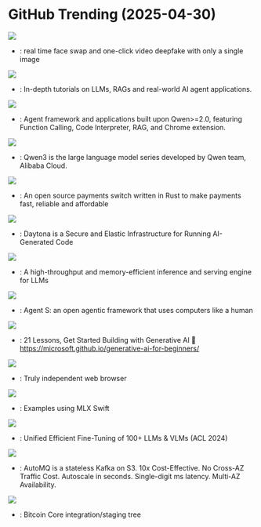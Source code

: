# GitHub Trending (2025-04-30)

![](https://img.shields.io/badge/Python-New%201-green?style=flat-square&logo=appveyor)
- [](https://github.comundefined): real time face swap and one-click video deepfake with only a single image

![](https://img.shields.io/badge/Jupyter%20Notebook-New%2082-green?style=flat-square&logo=appveyor)
- [](https://github.comundefined): In-depth tutorials on LLMs, RAGs and real-world AI agent applications.

![](https://img.shields.io/badge/Python-New%20191-green?style=flat-square&logo=appveyor)
- [](https://github.comundefined): Agent framework and applications built upon Qwen>=2.0, featuring Function Calling, Code Interpreter, RAG, and Chrome extension.

![](https://img.shields.io/badge/Shell-New%202-green?style=flat-square&logo=appveyor)
- [](https://github.comundefined): Qwen3 is the large language model series developed by Qwen team, Alibaba Cloud.

![](https://img.shields.io/badge/Rust-New%20275-green?style=flat-square&logo=appveyor)
- [](https://github.comundefined): An open source payments switch written in Rust to make payments fast, reliable and affordable

![](https://img.shields.io/badge/TypeScript-New%20421-green?style=flat-square&logo=appveyor)
- [](https://github.comundefined): Daytona is a Secure and Elastic Infrastructure for Running AI-Generated Code

![](https://img.shields.io/badge/Python-New%20128-green?style=flat-square&logo=appveyor)
- [](https://github.comundefined): A high-throughput and memory-efficient inference and serving engine for LLMs

![](https://img.shields.io/badge/Python-New%20318-green?style=flat-square&logo=appveyor)
- [](https://github.comundefined): Agent S: an open agentic framework that uses computers like a human

![](https://img.shields.io/badge/Jupyter%20Notebook-New%20474-green?style=flat-square&logo=appveyor)
- [](https://github.comundefined): 21 Lessons, Get Started Building with Generative AI 🔗 https://microsoft.github.io/generative-ai-for-beginners/

![](https://img.shields.io/badge/C%2B%2B-New%20231-green?style=flat-square&logo=appveyor)
- [](https://github.comundefined): Truly independent web browser

![](https://img.shields.io/badge/Swift-New%204-green?style=flat-square&logo=appveyor)
- [](https://github.comundefined): Examples using MLX Swift

![](https://img.shields.io/badge/Python-New%2077-green?style=flat-square&logo=appveyor)
- [](https://github.comundefined): Unified Efficient Fine-Tuning of 100+ LLMs & VLMs (ACL 2024)

![](https://img.shields.io/badge/Java-New%2043-green?style=flat-square&logo=appveyor)
- [](https://github.comundefined): AutoMQ is a stateless Kafka on S3. 10x Cost-Effective. No Cross-AZ Traffic Cost. Autoscale in seconds. Single-digit ms latency. Multi-AZ Availability.

![](https://img.shields.io/badge/C%2B%2B-New%2046-green?style=flat-square&logo=appveyor)
- [](https://github.comundefined): Bitcoin Core integration/staging tree

